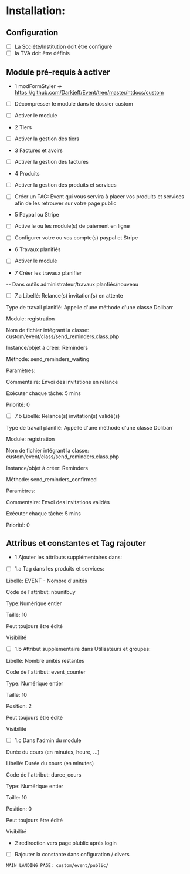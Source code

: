 # Installation:

## Configuration
- [ ] La Société/Institution doit être configuré
- [ ] la TVA doit être définis

## Module pré-requis à activer 

- 1 modFormStyler -> https://github.com/Darkjeff/Event/tree/master/htdocs/custom

- [ ] Décompresser le module dans le dossier custom

- [ ] Activer le module

- 2 Tiers

- [ ] Activer la gestion des tiers

- 3 Factures et avoirs

- [ ] Activer la gestion des factures

- 4 Produits

- [ ] Activer la gestion des produits et services

- [ ] Créer un TAG: Event qui vous servira à placer vos produits et services afin de les retrouver sur votre page public

- 5 Paypal ou Stripe

- [ ] Active le ou les module(s) de paiement en ligne 

- [ ] Configurer votre ou vos compte(s) paypal et Stripe

- 6 Travaux planifiés

- [ ] Activer le module

- 7 Créer les travaux planifier

-- Dans outils administrateur/travaux planfiés/nouveau

- [ ] 7.a Libellé: Relance(s) invitation(s) en attente

Type de travail planifié: Appelle d'une méthode d'une classe Dolibarr

Module: registration

Nom de fichier intégrant la classe: custom/event/class/send_reminders.class.php

Instance/objet à créer: Reminders

Méthode: send_reminders_waiting

Paramètres:

Commentaire: Envoi des invitations en relance

Exécuter chaque tâche: 5 mins

Priorité: 0

- [ ] 7.b Libellé: Relance(s) invitation(s) validé(s)

Type de travail planifié: Appelle d'une méthode d'une classe Dolibarr

Module: registration

Nom de fichier intégrant la classe: custom/event/class/send_reminders.class.php

Instance/objet à créer: Reminders

Méthode: send_reminders_confirmed

Paramètres:

Commentaire: Envoi des invitations validés

Exécuter chaque tâche: 5 mins

Priorité: 0

## Attribus et constantes et Tag rajouter

- 1 Ajouter les attributs supplémentaires dans:

- [ ] 1.a Tag dans les produits et services:

Libellé: EVENT - Nombre d'unités

Code de l'attribut: nbunitbuy

Type:Numérique entier

Taille: 10

Peut toujours être édité

Visibilité

- [ ] 1.b Attribut supplémentaire dans Utilisateurs et groupes:

Libellé: Nombre unités restantes

Code de l'attribut: event_counter

Type: Numérique entier

Taille: 10

Position: 2

Peut toujours être édité	

Visibilité

- [ ] 1.c Dans l'admin du module

Durée du cours (en minutes, heure, ...)

Libellé: Durée du cours (en minutes)

Code de l'attribut: duree_cours

Type: Numérique entier

Taille: 10

Position: 0

Peut toujours être édité	

Visibilité

- 2 redirection vers page plublic après login

- [ ] Rajouter la constante dans onfiguration / divers 

`MAIN_LANDING_PAGE: custom/event/public/`
